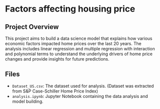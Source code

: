 
# Factors affecting housing price

## Project Overview
This project aims to build a data science model that explains how various economic factors impacted home prices over the last 20 years. The analysis includes linear regression and multiple regression with interaction and polynomial terms to understand the underlying drivers of home price changes and provide insights for future predictions.

## Files
- `Dataset_US.csv`: The dataset used for analysis. (Dataset was extracted from S&P Case-Schiller Home Price Index)
- `analysis.ipynb`: Jupyter Notebook containing the data analysis and model building.

